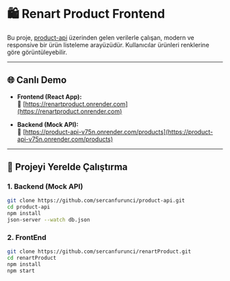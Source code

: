 # 🛍️ Renart Product Frontend

Bu proje, [product-api](https://github.com/sercanfurunci/product-api) üzerinden gelen verilerle çalışan, modern ve responsive bir ürün listeleme arayüzüdür. Kullanıcılar ürünleri renklerine göre görüntüleyebilir.

---

## 🌐 Canlı Demo

- **Frontend (React App):**  
  🔗 [https://renartproduct.onrender.com](https://renartproduct.onrender.com)

- **Backend (Mock API):**  
  🔗 [https://product-api-v75n.onrender.com/products](https://product-api-v75n.onrender.com/products)

---

## 🚀 Projeyi Yerelde Çalıştırma

### 1. Backend (Mock API)

```bash
git clone https://github.com/sercanfurunci/product-api.git
cd product-api
npm install
json-server --watch db.json
``` 


### 2. FrontEnd 


```bash
git clone https://github.com/sercanfurunci/renartProduct.git
cd renartProduct
npm install
npm start
``` 

